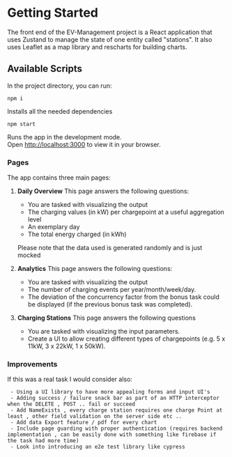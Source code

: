 # Getting Started

The front end of the EV-Management project is a React application that uses Zustand to manage the state of one entity called "stations". It also uses Leaflet as a map library and rescharts for building charts.

## Available Scripts

In the project directory, you can run:

 `npm i`

Installs all the needed dependencies

 `npm start`

Runs the app in the development mode.\
Open [http://localhost:3000](http://localhost:3000) to view it in your browser.


### Pages

The app contains three main pages:

1. **Daily Overview**
     This page answers the following questions:
      - You are tasked with visualizing the output
      - The charging values (in kW) per chargepoint at a useful aggregation level
      - An exemplary day
      - The total energy charged (in kWh)
      
     Please note that the data used is generated randomly and is just mocked

2. **Analytics**
      This page answers the following questions:
      - You are tasked with visualizing the output
      - The number of charging events per year/month/week/day.
      - The deviation of the concurrency factor from the bonus task could be displayed (if
the previous bonus task was completed).

3. **Charging Stations**
This page answers the following questions
      - You are tasked with visualizing the input parameters.
      - Create a UI to allow creating different types of chargepoints (e.g. 5 x 11kW, 3 x
22kW, 1 x 50kW).

### Improvements

If this was a real task I would consider also:

     - Using a UI library to have more appealing forms and input UI's
     - Adding success / failure snack bar as part of an HTTP interceptor when the DELETE , POST .. fail or succeed
     - Add NameExists , every charge station requires one charge Point at least , other field validation on the server side etc ..
     - Add data Export feature / pdf for every chart
     - Include page guarding with proper authentication (requires backend implementation , can be easily done with something like firebase if the task had more time)
     - Look into introducing an e2e test library like cypress
